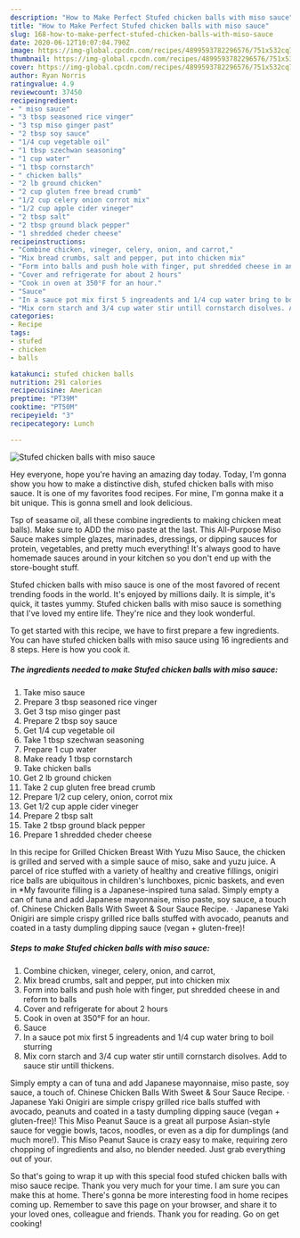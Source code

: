 ```yaml
---
description: "How to Make Perfect Stufed chicken balls with miso sauce"
title: "How to Make Perfect Stufed chicken balls with miso sauce"
slug: 168-how-to-make-perfect-stufed-chicken-balls-with-miso-sauce
date: 2020-06-12T10:07:04.790Z
image: https://img-global.cpcdn.com/recipes/4899593782296576/751x532cq70/stufed-chicken-balls-with-miso-sauce-recipe-main-photo.jpg
thumbnail: https://img-global.cpcdn.com/recipes/4899593782296576/751x532cq70/stufed-chicken-balls-with-miso-sauce-recipe-main-photo.jpg
cover: https://img-global.cpcdn.com/recipes/4899593782296576/751x532cq70/stufed-chicken-balls-with-miso-sauce-recipe-main-photo.jpg
author: Ryan Norris
ratingvalue: 4.9
reviewcount: 37450
recipeingredient:
- " miso sauce"
- "3 tbsp seasoned rice vinger"
- "3 tsp miso ginger past"
- "2 tbsp soy sauce"
- "1/4 cup vegetable oil"
- "1 tbsp szechwan seasoning"
- "1 cup water"
- "1 tbsp cornstarch"
- " chicken balls"
- "2 lb ground chicken"
- "2 cup gluten free bread crumb"
- "1/2 cup celery onion corrot mix"
- "1/2 cup apple cider vineger"
- "2 tbsp salt"
- "2 tbsp ground black pepper"
- "1 shredded cheder cheese"
recipeinstructions:
- "Combine chicken, vineger, celery, onion, and carrot,"
- "Mix bread crumbs, salt and pepper, put into chicken mix"
- "Form into balls and push hole with finger, put shredded cheese in and reform to balls"
- "Cover and refrigerate for about 2 hours"
- "Cook in oven at 350°F for an hour."
- "Sauce"
- "In a sauce pot mix first 5 ingreadents and 1/4 cup water bring to boil sturring"
- "Mix corn starch and 3/4 cup water stir untill cornstarch disolves. Add to sauce stir untill thickens."
categories:
- Recipe
tags:
- stufed
- chicken
- balls

katakunci: stufed chicken balls 
nutrition: 291 calories
recipecuisine: American
preptime: "PT39M"
cooktime: "PT50M"
recipeyield: "3"
recipecategory: Lunch

---
```



![Stufed chicken balls with miso sauce](https://img-global.cpcdn.com/recipes/4899593782296576/751x532cq70/stufed-chicken-balls-with-miso-sauce-recipe-main-photo.jpg)

Hey everyone, hope you're having an amazing day today. Today, I'm gonna show you how to make a distinctive dish, stufed chicken balls with miso sauce. It is one of my favorites food recipes. For mine, I'm gonna make it a bit unique. This is gonna smell and look delicious.

Tsp of seasame oil, all these combine ingredients to making chicken meat balls). Make sure to ADD the miso paste at the last. This All-Purpose Miso Sauce makes simple glazes, marinades, dressings, or dipping sauces for protein, vegetables, and pretty much everything! It&#39;s always good to have homemade sauces around in your kitchen so you don&#39;t end up with the store-bought stuff.

Stufed chicken balls with miso sauce is one of the most favored of recent trending foods in the world. It's enjoyed by millions daily. It is simple, it's quick, it tastes yummy. Stufed chicken balls with miso sauce is something that I've loved my entire life. They're nice and they look wonderful.


To get started with this recipe, we have to first prepare a few ingredients. You can have stufed chicken balls with miso sauce using 16 ingredients and 8 steps. Here is how you cook it.

<!--inarticleads1-->

##### The ingredients needed to make Stufed chicken balls with miso sauce:

1. Take  miso sauce
1. Prepare 3 tbsp seasoned rice vinger
1. Get 3 tsp miso ginger past
1. Prepare 2 tbsp soy sauce
1. Get 1/4 cup vegetable oil
1. Take 1 tbsp szechwan seasoning
1. Prepare 1 cup water
1. Make ready 1 tbsp cornstarch
1. Take  chicken balls
1. Get 2 lb ground chicken
1. Take 2 cup gluten free bread crumb
1. Prepare 1/2 cup celery, onion, corrot mix
1. Get 1/2 cup apple cider vineger
1. Prepare 2 tbsp salt
1. Take 2 tbsp ground black pepper
1. Prepare 1 shredded cheder cheese


In this recipe for Grilled Chicken Breast With Yuzu Miso Sauce, the chicken is grilled and served with a simple sauce of miso, sake and yuzu juice. A parcel of rice stuffed with a variety of healthy and creative fillings, onigiri rice balls are ubiquitous in children&#39;s lunchboxes, picnic baskets, and even in *My favourite filling is a Japanese-inspired tuna salad. Simply empty a can of tuna and add Japanese mayonnaise, miso paste, soy sauce, a touch of. Chinese Chicken Balls With Sweet &amp; Sour Sauce Recipe. · Japanese Yaki Onigiri are simple crispy grilled rice balls stuffed with avocado, peanuts and coated in a tasty dumpling dipping sauce (vegan + gluten-free)! 

<!--inarticleads2-->

##### Steps to make Stufed chicken balls with miso sauce:

1. Combine chicken, vineger, celery, onion, and carrot,
1. Mix bread crumbs, salt and pepper, put into chicken mix
1. Form into balls and push hole with finger, put shredded cheese in and reform to balls
1. Cover and refrigerate for about 2 hours
1. Cook in oven at 350°F for an hour.
1. Sauce
1. In a sauce pot mix first 5 ingreadents and 1/4 cup water bring to boil sturring
1. Mix corn starch and 3/4 cup water stir untill cornstarch disolves. Add to sauce stir untill thickens.


Simply empty a can of tuna and add Japanese mayonnaise, miso paste, soy sauce, a touch of. Chinese Chicken Balls With Sweet &amp; Sour Sauce Recipe. · Japanese Yaki Onigiri are simple crispy grilled rice balls stuffed with avocado, peanuts and coated in a tasty dumpling dipping sauce (vegan + gluten-free)! This Miso Peanut Sauce is a great all purpose Asian-style sauce for veggie bowls, tacos, noodles, or even as a dip for dumplings (and much more!). This Miso Peanut Sauce is crazy easy to make, requiring zero chopping of ingredients and also, no blender needed. Just grab everything out of your. 

So that's going to wrap it up with this special food stufed chicken balls with miso sauce recipe. Thank you very much for your time. I am sure you can make this at home. There's gonna be more interesting food in home recipes coming up. Remember to save this page on your browser, and share it to your loved ones, colleague and friends. Thank you for reading. Go on get cooking!
